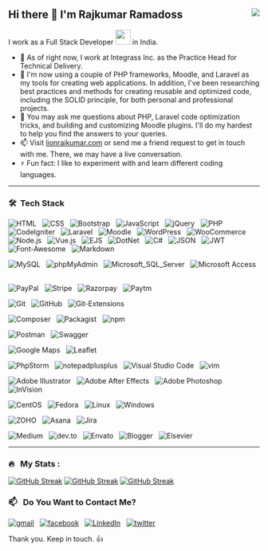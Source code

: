 ## Hi there 👋 I'm Rajkumar Ramadoss <img align="right" src="https://komarev.com/ghpvc/?username=lionrajkumar&color=269077">

I work as a Full Stack Developer <img src="https://media.giphy.com/media/WUlplcMpOCEmTGBtBW/giphy.gif" width="30"> in India.

- 🔭 As of right now, I work at Integrass Inc. as the Practice Head for Technical Delivery.
- 🌱 I'm now using a couple of PHP frameworks, Moodle, and Laravel as my tools for creating web applications. In addition, I've been researching best practices and methods for creating reusable and optimized code, including the SOLID principle, for both personal and professional projects.
- 💬 You may ask me questions about PHP, Laravel code optimization tricks, and building and customizing Moodle plugins. I'll do my hardest to help you find the answers to your queries.
- 📫 Visit [lionrajkumar.com](http://lionrajkumar.com) or send me a friend request to get in touch with me. There, we may have a live conversation.
- ⚡ Fun fact: I like to experiment with and learn different coding languages.

---

### 🛠 &nbsp;Tech Stack
![HTML](https://img.shields.io/badge/-HTML-0e3e55?style=flat&logo=HTML5) &nbsp;
![CSS](https://img.shields.io/badge/-CSS-0e3e55?style=flat&logo=CSS3&logoColor=1572B6) &nbsp;
![Bootstrap](https://img.shields.io/badge/-Bootstrap-0e3e55?style=flat&logo=bootstrap&logoColor=563D7C) &nbsp;
![JavaScript](https://img.shields.io/badge/-JavaScript-0e3e55?style=flat&logo=JavaScript) &nbsp;
![jQuery](https://img.shields.io/badge/-jQuery-0e3e55?style=flat&logo=jQuery) &nbsp;
![PHP](https://img.shields.io/badge/-PHP-0e3e55?style=flat&logo=PHP) &nbsp;
![CodeIgniter](https://img.shields.io/badge/-CodeIgniter-0e3e55?style=flat&logo=CodeIgniter) &nbsp;
![Laravel](https://img.shields.io/badge/-Laravel-0e3e55?style=flat&logo=Laravel) &nbsp;
![Moodle](https://img.shields.io/badge/-moodle-0e3e55?style=flat&logo=Moodle) &nbsp;
![WordPress](https://img.shields.io/badge/-WordPress-0e3e55?style=flat&logo=WordPress) &nbsp;
![WooCommerce](https://img.shields.io/badge/-WooCommerce-0e3e55?style=flat&logo=Woo) &nbsp;
![Node.js](https://img.shields.io/badge/-Node.js-0e3e55?style=flat&logo=nodedotjs) &nbsp;
![Vue.js](https://img.shields.io/badge/-Vue.js-0e3e55?style=flat&logo=Vue.js) &nbsp;
![EJS](https://img.shields.io/badge/-EJS-0e3e55?style=flat&logo=ejs) &nbsp;
![DotNet](https://img.shields.io/badge/-.NET-0e3e55?style=flat&logo=.NET) &nbsp;
![C#](https://img.shields.io/badge/-C_Sharp-0e3e55?style=flat&logo=C-Sharp) &nbsp;
![JSON](https://img.shields.io/badge/-JSON-0e3e55?style=flat&logo=JSON) &nbsp;
![JWT](https://img.shields.io/badge/-JSON_Web_Tokens-0e3e55?style=flat&logo=JSON-Web-Tokens) &nbsp;
![Font-Awesome](https://img.shields.io/badge/-Font_Awesome-0e3e55?style=flat&logo=Font-Awesome) &nbsp;
![Markdown](https://img.shields.io/badge/-Markdown-0e3e55?style=flat&logo=markdown) &nbsp;

![MySQL](https://img.shields.io/badge/-MySQL-0e3e55?style=flat&logo=MySQL) &nbsp;
![phpMyAdmin](https://img.shields.io/badge/-phpMyAdmin-0e3e55?style=flat&logo=phpMyAdmin) &nbsp;
![Microsoft_SQL_Server](https://img.shields.io/badge/-Microsoft_SQL_Server-0e3e55?style=flat&logo=Microsoft-SQL-Server) &nbsp;
![Microsoft Access](https://img.shields.io/badge/-Microsoft_Access-0e3e55?style=flat&logo=Microsoft-Access) &nbsp;

![PayPal](https://img.shields.io/badge/-PayPal-0e3e55?style=flat&logo=PayPal) &nbsp;
![Stripe](https://img.shields.io/badge/-Stripe-0e3e55?style=flat&logo=stripe) &nbsp;
![Razorpay](https://img.shields.io/badge/-Razorpay-0e3e55?style=flat&logo=razorpay) &nbsp;
![Paytm](https://img.shields.io/badge/-Paytm-0e3e55?style=flat&logo=Paytm) &nbsp;

![Git](https://img.shields.io/badge/-Git-0e3e55?style=flat&logo=git) &nbsp;
![GitHub](https://img.shields.io/badge/-GitHub-0e3e55?style=flat&logo=github) &nbsp;
![Git-Extensions](https://img.shields.io/badge/-Git_Extensions-0e3e55?style=flat&logo=Git-Extensions) &nbsp;

![Composer](https://img.shields.io/badge/-Composer-0e3e55?style=flat&logo=Composer) &nbsp;
![Packagist](https://img.shields.io/badge/-Packagist-0e3e55?style=flat&logo=Packagist) &nbsp;
![npm](https://img.shields.io/badge/-npm-0e3e55?style=flat&logo=npm) &nbsp;

![Postman](https://img.shields.io/badge/-Postman-0e3e55?style=flat&logo=Postman) &nbsp;
![Swagger](https://img.shields.io/badge/-Swagger-0e3e55?style=flat&logo=swagger) &nbsp;

![Google Maps](https://img.shields.io/badge/-Google_Maps-0e3e55?style=flat&logo=Google-Maps) &nbsp;
![Leaflet](https://img.shields.io/badge/-Leaflet.js-0e3e55?style=flat&logo=Leaflet) &nbsp;

![PhpStorm](https://img.shields.io/badge/-PhpStorm-0e3e55?style=flat&logo=PhpStorm) &nbsp;
![notepadplusplus](https://img.shields.io/badge/-Notepad++-0e3e55?style=flat&logo=notepadplusplus) &nbsp;
![Visual Studio Code](https://img.shields.io/badge/-Visual%20Studio%20Code-0e3e55?style=flat&logo=visual-studio-code&logoColor=007ACC) &nbsp;
![vim](https://img.shields.io/badge/-Vim-0e3e55?style=flat&logo=vim) &nbsp;

![Adobe Illustrator](https://img.shields.io/badge/-Adobe_Illustrator-0e3e55?style=flat&logo=adobe-illustrator) &nbsp;
![Adobe After Effects](https://img.shields.io/badge/-Adobe_After_Effects-0e3e55?style=flat&logo=Adobe-After-Effects) &nbsp;
![Adobe Photoshop](https://img.shields.io/badge/-Adobe_Photoshop-0e3e55?style=flat&logo=adobe-photoshop) &nbsp;
![InVision](https://img.shields.io/badge/-InVision-0e3e55?style=flat&logo=InVision) &nbsp;

![CentOS](https://img.shields.io/badge/-CentOS-0e3e55?style=flat&logo=CentOS) &nbsp;
![Fedora](https://img.shields.io/badge/-Fedora-0e3e55?style=flat&logo=Fedora) &nbsp;
![Linux](https://img.shields.io/badge/-Linux-0e3e55?style=flat&logo=Linux) &nbsp;
![Windows](https://img.shields.io/badge/-Windows-0e3e55?style=flat&logo=Windows) &nbsp;

![ZOHO](https://img.shields.io/badge/-Zoho-0e3e55?style=flat&logo=zoho) &nbsp;
![Asana](https://img.shields.io/badge/-Asana-0e3e55?style=flat&logo=asana) &nbsp;
![Jira](https://img.shields.io/badge/-Jira-0e3e55?style=flat&logo=Jira) &nbsp;

![Medium](https://img.shields.io/badge/-Medium-0e3e55?style=flat&logo=medium) &nbsp;
![dev.to](https://img.shields.io/badge/-dev.to-0e3e55?style=flat&logo=devdotto) &nbsp;
![Envato](https://img.shields.io/badge/-Envato-0e3e55?style=flat&logo=Envato) &nbsp;
![Blogger](https://img.shields.io/badge/-Blogger-0e3e55?style=flat&logo=Blogger) &nbsp;
![Elsevier](https://img.shields.io/badge/-Elsevier-0e3e55?style=flat&logo=Elsevier) &nbsp;

---

### 🔥 &nbsp; My Stats :
[![GitHub Streak](https://github-readme-streak-stats.herokuapp.com?user=lionrajkumar&theme=dark&date_format=M%20j%5B%2C%20Y%5D)](https://github.com/lionrajkumar)
[![GitHub Streak](https://github-readme-stats.vercel.app/api?username=lionrajkumar&theme=vision-friendly-dark&show_icons=true&count_private=true)](https://github.com/lionrajkumar)
[![GitHub Streak](https://github-readme-stats.vercel.app/api/top-langs/?username=lionrajkumar&layout=compact&theme=vision-friendly-dark&langs_count=8)](https://github.com/lionrajkumar)

### 📫 &nbsp; Do You Want to Contact Me?
[![gmail](https://img.shields.io/badge/-lionrajkumar@gmail.com-D14836?style=flat-square&logo=gmail&logoColor=white)](mailto:lionrajkumar@gmail.com) &nbsp;
[![facebook](https://img.shields.io/badge/-Rajkumar_Ramadoss-0e3e55?style=social&logo=facebook)](https://www.facebook.com/people/Rajkumar-Ramadoss/100001471411349/) &nbsp;
[![LinkedIn](https://img.shields.io/badge/-lionrajkumar-0e3e55?style=social&logo=LinkedIn&logoColor=0a66c2)](https://in.linkedin.com/in/lionrajkumar) &nbsp;
[![twitter](https://img.shields.io/twitter/follow/lionrajkumar_?style=social)](https://twitter.com/lionrajkumar_)


Thank you. Keep in touch. :+1:

<!--
**lionrajkumar/lionrajkumar** is a ✨ _special_ ✨ repository because its `README.md` (this file) appears on your GitHub profile.

Here are some ideas to get you started:

- 🔭 I’m currently working on ...
- 🌱 I’m currently learning ...
- 👯 I’m looking to collaborate on ...
- 🤔 I’m looking for help with ...
- 💬 Ask me about ...
- 📫 How to reach me: ...
- 😄 Pronouns: ...
- ⚡ Fun fact: ...
-->
